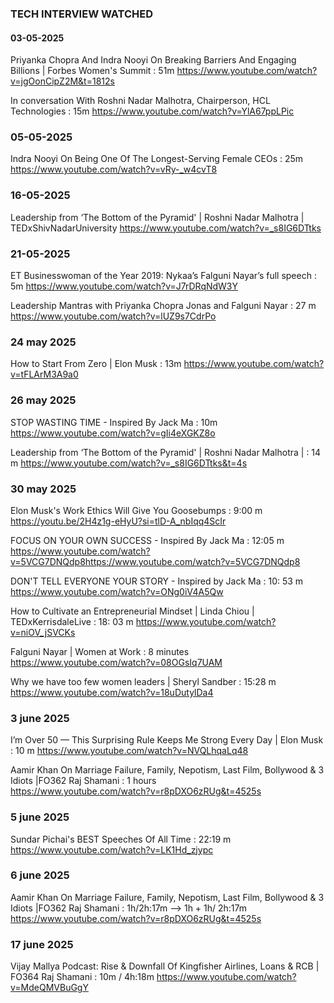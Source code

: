 ### TECH INTERVIEW WATCHED

#### 03-05-2025

Priyanka Chopra And Indra Nooyi On Breaking Barriers And Engaging Billions | Forbes Women's Summit       : 51m
https://www.youtube.com/watch?v=jgOonCipZ2M&t=1812s


In conversation With Roshni Nadar Malhotra, Chairperson, HCL Technologies             : 15m
https://www.youtube.com/watch?v=YlA67ppLPic

### 05-05-2025

Indra Nooyi On Being One Of The Longest-Serving Female CEOs : 25m 
https://www.youtube.com/watch?v=vRy-_w4cvT8


### 16-05-2025

Leadership from ‘The Bottom of the Pyramid' | Roshni Nadar Malhotra | TEDxShivNadarUniversity 
https://www.youtube.com/watch?v=_s8IG6DTtks

### 21-05-2025

ET Businesswoman of the Year 2019: Nykaa’s Falguni Nayar’s full speech  : 5m
https://www.youtube.com/watch?v=J7rDRqNdW3Y


Leadership Mantras with Priyanka Chopra Jonas and Falguni Nayar : 27 m
https://www.youtube.com/watch?v=lUZ9s7CdrPo


### 24 may 2025 

How to Start From Zero | Elon Musk                : 13m
https://www.youtube.com/watch?v=tFLArM3A9a0

### 26 may 2025
STOP WASTING TIME - Inspired By Jack Ma  :  10m 
https://www.youtube.com/watch?v=gIi4eXGKZ8o

Leadership from ‘The Bottom of the Pyramid' | Roshni Nadar Malhotra |   : 14 m
https://www.youtube.com/watch?v=_s8IG6DTtks&t=4s

### 30 may 2025

Elon Musk's Work Ethics Will Give You Goosebumps  : 9:00 m
https://youtu.be/2H4z1g-eHyU?si=tlD-A_nbIqq4ScIr

FOCUS ON YOUR OWN SUCCESS - Inspired By Jack Ma  : 12:05 m
https://www.youtube.com/watch?v=5VCG7DNQdp8https://www.youtube.com/watch?v=5VCG7DNQdp8

DON'T TELL EVERYONE YOUR STORY - Inspired by Jack Ma : 10: 53 m
https://www.youtube.com/watch?v=ONg0iV4A5Qw

How to Cultivate an Entrepreneurial Mindset | Linda Chiou | TEDxKerrisdaleLive : 18: 03 m
https://www.youtube.com/watch?v=niOV_jSVCKs


Falguni Nayar | Women at Work   : 8 minutes
https://www.youtube.com/watch?v=08OGsIq7UAM

Why we have too few women leaders | Sheryl Sandber  : 15:28 m
https://www.youtube.com/watch?v=18uDutylDa4


### 3 june 2025
I’m Over 50 — This Surprising Rule Keeps Me Strong Every Day | Elon Musk  : 10 m
https://www.youtube.com/watch?v=NVQLhqaLq48


Aamir Khan On Marriage Failure, Family, Nepotism, Last Film, Bollywood & 3 Idiots |FO362 Raj Shamani     : 1 hours     
https://www.youtube.com/watch?v=r8pDXO6zRUg&t=4525s

### 5 june 2025
Sundar Pichai's BEST Speeches Of All Time  : 22:19 m
https://www.youtube.com/watch?v=LK1Hd_zjypc


### 6 june 2025
Aamir Khan On Marriage Failure, Family, Nepotism, Last Film, Bollywood & 3 Idiots |FO362 Raj Shamani     : 1h/2h:17m --> 1h + 1h/ 2h:17m   
https://www.youtube.com/watch?v=r8pDXO6zRUg&t=4525s

### 17 june 2025

Vijay Mallya Podcast: Rise & Downfall Of Kingfisher Airlines, Loans & RCB | FO364 Raj Shamani : 10m / 4h:18m
https://www.youtube.com/watch?v=MdeQMVBuGgY
